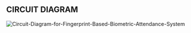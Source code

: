 ## CIRCUIT DIAGRAM

![Circuit-Diagram-for-Fingerprint-Based-Biometric-Attendance-System](https://user-images.githubusercontent.com/60978907/144272102-44d70ee5-bce9-4ad3-b5a1-9c8a4fd018e0.jpg)

